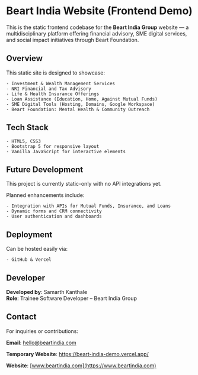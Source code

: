 # Beart India Website (Frontend Demo)

This is the static frontend codebase for the **Beart India Group** website — a multidisciplinary platform offering financial advisory, SME digital services, and social impact initiatives through Beart Foundation.

## Overview
This static site is designed to showcase:

	- Investment & Wealth Management Services
	- NRI Financial and Tax Advisory
	- Life & Health Insurance Offerings
	- Loan Assistance (Education, Home, Against Mutual Funds)
	- SME Digital Tools (Hosting, Domains, Google Workspace)
	- Beart Foundation: Mental Health & Community Outreach

## Tech Stack
	- HTML5, CSS3
	- Bootstrap 5 for responsive layout
	- Vanilla JavaScript for interactive elements
 
## Future Development
This project is currently static-only with  no API integrations yet.

Planned enhancements include:

	- Integration with APIs for Mutual Funds, Insurance, and Loans
	- Dynamic forms and CRM connectivity
	- User authentication and dashboards

## Deployment
Can be hosted easily via:

	- GitHub & Vercel

## Developer
**Developed by**: Samarth Kanthale  
**Role**: Trainee Software Developer – Beart India Group

## Contact

For inquiries or contributions:

**Email**: hello@beartindia.com  

**Temporary Website**: https://beart-india-demo.vercel.app/

**Website**: [www.beartindia.com](https://www.beartindia.com)
